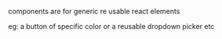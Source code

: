 components are for generic re usable react elements

eg: a button of specific color or a reusable dropdown picker etc
